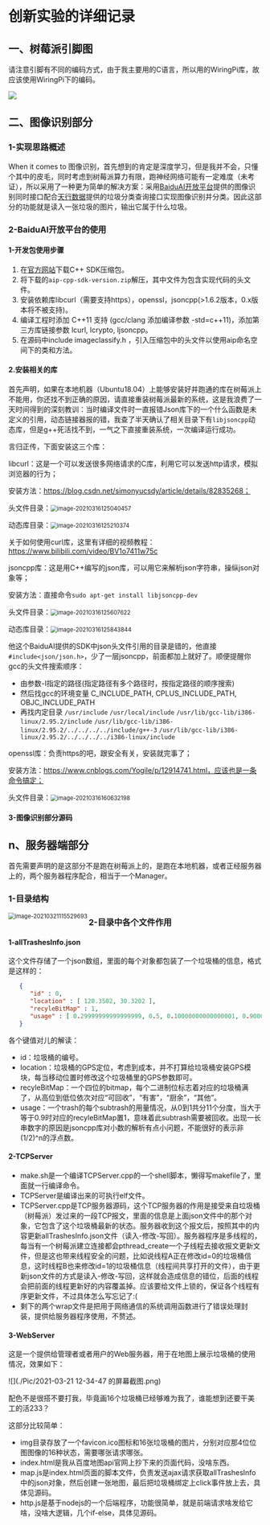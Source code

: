 # 创新实验的详细记录

## 一、树莓派引脚图

请注意引脚有不同的编码方式，由于我主要用的C语言，所以用的WiringPi库，故应该使用WiringPi下的编码。

<img src="./Pic/RaspberryGPIO.png" />



## 二、图像识别部分

### 1-实现思路概述

When it comes to 图像识别，首先想到的肯定是深度学习，但是我并不会，只懂个其中的皮毛，同时考虑到树莓派算力有限，跑神经网络可能有一定难度（未考证），所以采用了一种更为简单的解决方案：采用<a href="https://ai.baidu.com/ai-doc/IMAGERECOGNITION/Mk3bcxfbi">BaiduAI开放平台</a>提供的图像识别同时接口配合<a href="https://www.tianapi.com/">天行数据</a>提供的垃圾分类查询接口实现图像识别并分类。因此这部分的功能就是读入一张垃圾的图片，输出它属于什么垃圾。

### 2-BaiduAI开放平台的使用

#### 1-开发包使用步骤

1. 在[官方网站](http://ai.baidu.com/sdk)下载C++ SDK压缩包。
2. 将下载的`aip-cpp-sdk-version.zip`解压，其中文件为包含实现代码的头文件。
3. 安装依赖库libcurl（需要支持https），openssl，jsoncpp(>1.6.2版本，0.x版本将不被支持)。
4. 编译工程时添加 C++11 支持 (gcc/clang 添加编译参数 -std=c++11)，添加第三方库链接参数 lcurl, lcrypto, ljsoncpp。
5. 在源码中include imageclassify.h ，引入压缩包中的头文件以使用aip命名空间下的类和方法。

#### 2.安装相关的库

首先声明，如果在本地机器（Ubuntu18.04）上能够安装好并跑通的库在树莓派上不能用，你还找不到正确的原因，请直接重装树莓派最新的系统，这是我浪费了一天时间得到的深刻教训：当时编译文件时一直报错Json库下的一个什么函数是未定义的引用，动态链接器报的错，我查了半天确认了相关目录下有`libjsoncpp`动态库，但是g++死活找不到，一气之下直接重装系统，一次编译运行成功。

言归正传，下面安装这三个库：

libcurl：这是一个可以发送很多网络请求的C库，利用它可以发送http请求，模拟浏览器的行为；

安装方法：https://blog.csdn.net/simonyucsdy/article/details/82835268；

头文件目录：<img src="./Pic/image-20210316125040457.png" alt="image-20210316125040457" style="zoom:80%;" />

动态库目录：<img src="./Pic/image-20210316125210374.png" alt="image-20210316125210374" style="zoom:80%;" />

关于如何使用curl库，这里有详细的视频教程：https://www.bilibili.com/video/BV1o7411w75c



jsoncpp库：这是用C++编写的json库，可以用它来解析json字符串，操纵json对象等；

安装方法：直接命令`sudo apt-get install libjsoncpp-dev`

头文件目录：<img src="./Pic/image-20210316125607622.png" alt="image-20210316125607622" style="zoom:80%;" />

动态库目录：<img src="./Pic/image-20210316125843844.png" alt="image-20210316125843844" style="zoom:80%;" />

他这个BaiduAI提供的SDK中json头文件引用的目录是错的，他直接`#include<json/json.h>`，少了一层jsoncpp，前面都加上就好了。顺便提醒你gcc的头文件搜索顺序：

- 由参数-I指定的路径(指定路径有多个路径时，按指定路径的顺序搜索)
- 然后找gcc的环境变量 C_INCLUDE_PATH, CPLUS_INCLUDE_PATH, OBJC_INCLUDE_PATH
- 再找内定目录
  `/usr/include`
  `/usr/local/include`
  `/usr/lib/gcc-lib/i386-linux/2.95.2/include`
  `/usr/lib/gcc-lib/i386-linux/2.95.2/../../../../include/g++-3`
  `/usr/lib/gcc-lib/i386-linux/2.95.2/../../../../i386-linux/include`



openssl库：负责https的吧，跟安全有关，安装就完事了；

安装方法：https://www.cnblogs.com/Yogile/p/12914741.html，应该也是一条命令搞定；

头文件目录：<img src="./Pic/image-20210316160632198.png" alt="image-20210316160632198" style="zoom:80%;" />

#### 3-图像识别部分源码



## n、服务器端部分

首先需要声明的是这部分不是跑在树莓派上的，是跑在本地机器，或者正经服务器上的，两个服务器程序配合，相当于一个Manager。

### 1-目录结构

<img src="./Pic/image-20210321115529693.png" alt="image-20210321115529693" style="zoom:80%;" align="left"/>

### 2-目录中各个文件作用

#### 1-allTrashesInfo.json

这个文件存储了一个json数组，里面的每个对象都包装了一个垃圾桶的信息，格式是这样的：

```json
   {
      "id" : 0,
      "location" : [ 120.3502, 30.3202 ],
      "recyleBitMap" : 1,
      "usage" : [ 0.29999999999999999, 0.5, 0.10000000000000001, 0.90000000000000002 ]
   }
```

各个键值对儿的解读：

- id：垃圾桶的编号。
- location：垃圾桶的GPS定位，考虑到成本，并不打算给垃圾桶安装GPS模块，每当移动位置时修改这个垃圾桶里的GPS参数即可。
- recyleBitMap：一个四位的bitmap，每个二进制位标志着对应的垃圾桶满了，从高位到低位依次对应“可回收”，“有害”，“厨余”，“其他”。
- usage：一个trash的每个subtrash的用量情况，从0到1共分11个分度，当大于等于0.9时对应的recyleBitMap置1，意味着此subtrash需要被回收。出现一长串数字的原因是jsoncpp库对小数的解析有点小问题，不能很好的表示非(1/2)^n的浮点数。

#### 2-TCPServer

- make.sh是一个编译TCPServer.cpp的一个shell脚本，懒得写makefile了，里面就一行编译命令。
- TCPServer是编译出来的可执行elf文件。
- TCPServer.cpp是TCP服务器源码，这个TCP服务器的作用是接受来自垃圾桶（树莓派）发过来的一段TCP报文，里面的信息是上面json文件中的那个对象，它包含了这个垃圾桶最新的状态。服务器收到这个报文后，按照其中的内容更新allTrashesInfo.json文件（读入-修改-写回）。服务器程序是多线程的，每当有一个树莓派建立连接都会pthread_create一个子线程去接收报文更新文件，但是这也带来线程安全的问题，比如说线程A正在修改id=0的垃圾桶信息，这时线程B也来修改id=1的垃圾桶信息（线程间共享打开的文件），由于更新json文件的方式是读入-修改-写回，这样就会造成信息的错位，后面的线程会把前面的线程更新好的内容覆盖掉。应该要给文件上锁的，保证各个线程有序更新文件，不过具体怎么写忘记了:(
- 剩下的两个wrap文件是把用于网络通信的系统调用函数进行了错误处理封装，提供给服务器程序使用，不赘述。

#### 3-WebServer

这是一个提供给管理者或者用户的Web服务器，用于在地图上展示垃圾桶的使用情况，效果如下：

![](./Pic/2021-03-21 12-34-47 的屏幕截图.png)

配色不是很搭不要打我，毕竟画16个垃圾桶已经够难为我了，谁能想到还要干美工的活233？

这部分比较简单：

- img目录存放了一个favicon.ico图标和16张垃圾桶的图片，分别对应那4位位图图像的16种状态，需要哪张请求哪张。
- index.html是我从百度地图api官网上抄下来的页面代码，没啥东西。
- map.js是index.html页面的脚本文件，负责发送ajax请求获取allTrashesInfo中的json对象，然后创建一张地图，最后把垃圾桶绑定上click事件放上去，具体见源码。
- http.js是基于nodejs的一个后端程序，功能很简单，就是前端请求啥发给它啥，没啥大逻辑，几个if-else，具体见源码。